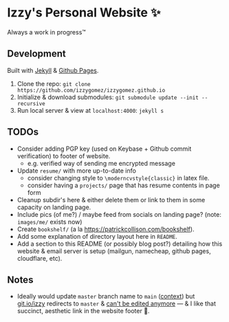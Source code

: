 # Izzy's Personal Website ✨

Always a work in progress™️

## Development

Built with [Jekyll](https://jekyllrb.com/) & [Github Pages](https://pages.github.com/).

1. Clone the repo: `git clone https://github.com/izzygomez/izzygomez.github.io`
1. Initialize & download submodules: `git submodule update --init --recursive`
1. Run local server & view at `localhost:4000`: `jekyll s`

## TODOs
* Consider adding PGP key (used on Keybase + Github commit verification) to footer of website.
  * e.g. verified way of sending me encrypted message
* Update `resume/` with more up-to-date info
  * consider changing style to `\moderncvstyle{classic}` in latex file.
  * consider having a `projects/` page that has resume contents in page form
* Cleanup subdir's here & either delete them or link to them in some capacity on landing page.
* Include pics (of me?) / maybe feed from socials on landing page? (note: `images/me/` exists now)
* Create `bookshelf/` (a la https://patrickcollison.com/bookshelf).
* Add some explanation of directory layout here in `README`.
* Add a section to this README (or possibly blog post?) detailing how this website & email server is setup (mailgun, namecheap, github pages, cloudflare, etc).

## Notes
* Ideally would update `master` branch name to `main` ([context](https://github.blog/changelog/2020-10-01-the-default-branch-for-newly-created-repositories-is-now-main/)) but [git.io/izzy](https://git.io/izzy) redirects to `master` & [can't be edited anymore](https://github.blog/changelog/2022-04-25-git-io-deprecation/) — & I like that succinct, aesthetic link in the website footer 🫠.
